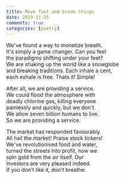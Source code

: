 ```yaml
---   
title: Move fast and break things  
date: 2019-11-25
comments: true  
categories: [poetry]  
---  
```


We've found a way to monetize breath.<br />It's simply a game changer. Can you feel<br />the paradigms shifting under your feet?<br />We are shaking up the world like a snowglobe<br />and breaking traditions. Each inhale a cent,<br />each exhale is free. Thats it! Simple!  



After all, we are providing a service.<br />We could flood the atmosphere with<br />deadly chlorine gas, killing everyone<br />painlessly and quickly, but we don't.<br />We allow seven billion humans to live.<br />So we are providing a service.  



The market has responded favourably.<br />All hail the market! Praise stock tickers!<br />We've revolutionised food and water,<br />turned the streets into profit, now we<br />spin gold from the air itself. Our<br />investors are very pleased indeed.<br />If you don't like it, don't breathe.  
